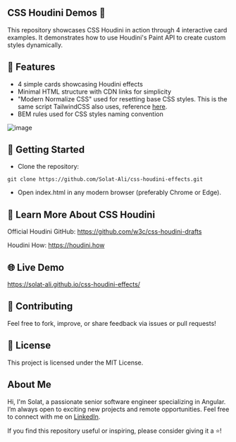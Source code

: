 ## CSS Houdini Demos 🎨
This repository showcases CSS Houdini in action through 4 interactive card examples. It demonstrates how to use Houdini's Paint API to create custom styles dynamically.

## 🌟 Features

- 4 simple cards showcasing Houdini effects
- Minimal HTML structure with CDN links for simplicity
- "Modern Normalize CSS" used for resetting base CSS styles. This is the same script TailwindCSS also uses, reference [here](https://tailwindcss.com/docs/preflight). 
- BEM rules used for CSS styles naming convention

![image](https://github.com/user-attachments/assets/4f923fd4-cdbb-49bd-a85a-1d3284c51557)

## 🚀 Getting Started
- Clone the repository:

```
git clone https://github.com/Solat-Ali/css-houdini-effects.git
```
- Open index.html in any modern browser (preferably Chrome or Edge).
  
## 📖 Learn More About CSS Houdini

Official Houdini GitHub: https://github.com/w3c/css-houdini-drafts

Houdini How: https://houdini.how

## 🌐 Live Demo
https://solat-ali.github.io/css-houdini-effects/

## 🤝 Contributing
Feel free to fork, improve, or share feedback via issues or pull requests!

## 📜 License
This project is licensed under the MIT License.

## About Me

Hi, I'm Solat, a passionate senior software engineer specializing in Angular. I’m always open to exciting new projects and remote opportunities. Feel free to connect with me on [LinkedIn](https://www.linkedin.com/in/solat-ali).

If you find this repository useful or inspiring, please consider giving it a ⭐!
